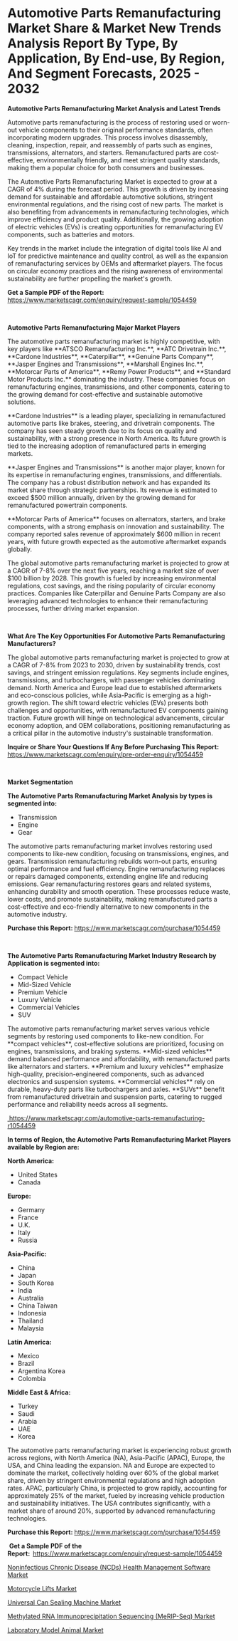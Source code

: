 <p><h1>Automotive Parts Remanufacturing Market Share & Market New Trends Analysis Report By Type, By Application, By End-use, By Region, And Segment Forecasts, 2025 - 2032</h1></p><p><strong>Automotive Parts Remanufacturing Market Analysis and Latest Trends</strong></p>
<p><p>Automotive parts remanufacturing is the process of restoring used or worn-out vehicle components to their original performance standards, often incorporating modern upgrades. This process involves disassembly, cleaning, inspection, repair, and reassembly of parts such as engines, transmissions, alternators, and starters. Remanufactured parts are cost-effective, environmentally friendly, and meet stringent quality standards, making them a popular choice for both consumers and businesses.</p><p>The Automotive Parts Remanufacturing Market is expected to grow at a CAGR of 4% during the forecast period. This growth is driven by increasing demand for sustainable and affordable automotive solutions, stringent environmental regulations, and the rising cost of new parts. The market is also benefiting from advancements in remanufacturing technologies, which improve efficiency and product quality. Additionally, the growing adoption of electric vehicles (EVs) is creating opportunities for remanufacturing EV components, such as batteries and motors.</p><p>Key trends in the market include the integration of digital tools like AI and IoT for predictive maintenance and quality control, as well as the expansion of remanufacturing services by OEMs and aftermarket players. The focus on circular economy practices and the rising awareness of environmental sustainability are further propelling the market's growth.</p></p>
<p><strong>Get a Sample PDF of the Report:&nbsp;</strong> <a href="https://www.marketscagr.com/enquiry/request-sample/1054459?utm_campaign=2014&utm_medium=2&utm_source=Github&utm_content=ia&utm_term=21012025&utm_id=automotive-parts-remanufacturing">https://www.marketscagr.com/enquiry/request-sample/1054459</a></p>
<p>&nbsp;</p>
<p><strong>Automotive Parts Remanufacturing Major Market Players</strong></p>
<p><p>The automotive parts remanufacturing market is highly competitive, with key players like **ATSCO Remanufacturing Inc.**, **ATC Drivetrain Inc.**, **Cardone Industries**, **Caterpillar**, **Genuine Parts Company**, **Jasper Engines and Transmissions**, **Marshall Engines Inc.**, **Motorcar Parts of America**, **Remy Power Products**, and **Standard Motor Products Inc.** dominating the industry. These companies focus on remanufacturing engines, transmissions, and other components, catering to the growing demand for cost-effective and sustainable automotive solutions.</p><p>**Cardone Industries** is a leading player, specializing in remanufactured automotive parts like brakes, steering, and drivetrain components. The company has seen steady growth due to its focus on quality and sustainability, with a strong presence in North America. Its future growth is tied to the increasing adoption of remanufactured parts in emerging markets.</p><p>**Jasper Engines and Transmissions** is another major player, known for its expertise in remanufacturing engines, transmissions, and differentials. The company has a robust distribution network and has expanded its market share through strategic partnerships. Its revenue is estimated to exceed $500 million annually, driven by the growing demand for remanufactured powertrain components.</p><p>**Motorcar Parts of America** focuses on alternators, starters, and brake components, with a strong emphasis on innovation and sustainability. The company reported sales revenue of approximately $600 million in recent years, with future growth expected as the automotive aftermarket expands globally.</p><p>The global automotive parts remanufacturing market is projected to grow at a CAGR of 7-8% over the next five years, reaching a market size of over $100 billion by 2028. This growth is fueled by increasing environmental regulations, cost savings, and the rising popularity of circular economy practices. Companies like Caterpillar and Genuine Parts Company are also leveraging advanced technologies to enhance their remanufacturing processes, further driving market expansion.</p></p>
<p>&nbsp;</p>
<p><strong>What Are The Key Opportunities For Automotive Parts Remanufacturing Manufacturers?</strong></p>
<p><p>The global automotive parts remanufacturing market is projected to grow at a CAGR of 7-8% from 2023 to 2030, driven by sustainability trends, cost savings, and stringent emission regulations. Key segments include engines, transmissions, and turbochargers, with passenger vehicles dominating demand. North America and Europe lead due to established aftermarkets and eco-conscious policies, while Asia-Pacific is emerging as a high-growth region. The shift toward electric vehicles (EVs) presents both challenges and opportunities, with remanufactured EV components gaining traction. Future growth will hinge on technological advancements, circular economy adoption, and OEM collaborations, positioning remanufacturing as a critical pillar in the automotive industry's sustainable transformation.</p></p>
<p><strong>Inquire or Share Your Questions If Any Before Purchasing This Report:</strong> <a href="https://www.marketscagr.com/enquiry/pre-order-enquiry/1054459?utm_campaign=2014&utm_medium=2&utm_source=Github&utm_content=ia&utm_term=21012025&utm_id=automotive-parts-remanufacturing">https://www.marketscagr.com/enquiry/pre-order-enquiry/1054459</a></p>
<p>&nbsp;</p>
<p><strong>Market Segmentation</strong></p>
<p><strong>The Automotive Parts Remanufacturing Market Analysis by types is segmented into:</strong></p>
<p><ul><li>Transmission</li><li>Engine</li><li>Gear</li></ul></p>
<p><p>The automotive parts remanufacturing market involves restoring used components to like-new condition, focusing on transmissions, engines, and gears. Transmission remanufacturing rebuilds worn-out parts, ensuring optimal performance and fuel efficiency. Engine remanufacturing replaces or repairs damaged components, extending engine life and reducing emissions. Gear remanufacturing restores gears and related systems, enhancing durability and smooth operation. These processes reduce waste, lower costs, and promote sustainability, making remanufactured parts a cost-effective and eco-friendly alternative to new components in the automotive industry.</p></p>
<p><strong>Purchase this Report:&nbsp;</strong><a href="https://www.marketscagr.com/purchase/1054459?utm_campaign=2014&utm_medium=2&utm_source=Github&utm_content=ia&utm_term=21012025&utm_id=automotive-parts-remanufacturing">https://www.marketscagr.com/purchase/1054459</a></p>
<p>&nbsp;</p>
<p><strong>The Automotive Parts Remanufacturing Market Industry Research by Application is segmented into:</strong></p>
<p><ul><li>Compact Vehicle</li><li>Mid-Sized Vehicle</li><li>Premium Vehicle</li><li>Luxury Vehicle</li><li>Commercial Vehicles</li><li>SUV</li></ul></p>
<p><p>The automotive parts remanufacturing market serves various vehicle segments by restoring used components to like-new condition. For **compact vehicles**, cost-effective solutions are prioritized, focusing on engines, transmissions, and braking systems. **Mid-sized vehicles** demand balanced performance and affordability, with remanufactured parts like alternators and starters. **Premium and luxury vehicles** emphasize high-quality, precision-engineered components, such as advanced electronics and suspension systems. **Commercial vehicles** rely on durable, heavy-duty parts like turbochargers and axles. **SUVs** benefit from remanufactured drivetrain and suspension parts, catering to rugged performance and reliability needs across all segments.</p></p>
<p><a href="https://www.marketscagr.com/automotive-parts-remanufacturing-r1054459?utm_campaign=2014&utm_medium=2&utm_source=Github&utm_content=ia&utm_term=21012025&utm_id=automotive-parts-remanufacturing">&nbsp;https://www.marketscagr.com/automotive-parts-remanufacturing-r1054459</a></p>
<p><strong>In terms of Region, the Automotive Parts Remanufacturing Market Players available by Region are:</strong></p>
<p>
    <p> <strong> North America: </strong>
        <ul>
            <li>United States</li>
            <li>Canada</li>
        </ul>
        </p> 
    <p> <strong> Europe: </strong>
        <ul>
            <li>Germany</li>
            <li>France</li>
            <li>U.K.</li>
            <li>Italy</li>
            <li>Russia</li>
        </ul>
        </p> 
    <p> <strong> Asia-Pacific: </strong>
        <ul>
            <li>China</li>
            <li>Japan</li>
            <li>South Korea</li>
            <li>India</li>
            <li>Australia</li>
            <li>China Taiwan</li>
            <li>Indonesia</li>
            <li>Thailand</li>
            <li>Malaysia</li>
        </ul>
        </p> 
    <p> <strong> Latin America: </strong>
        <ul>
            <li>Mexico</li>
            <li>Brazil</li>
            <li>Argentina Korea</li>
            <li>Colombia</li>
        </ul>
        </p> 
    <p> <strong> Middle East & Africa: </strong>
        <ul>
            <li>Turkey</li>
            <li>Saudi</li>
            <li>Arabia</li>
            <li>UAE</li>
            <li>Korea</li>
        </ul>
    </p>
    </p>
<p><p>The automotive parts remanufacturing market is experiencing robust growth across regions, with North America (NA), Asia-Pacific (APAC), Europe, the USA, and China leading the expansion. NA and Europe are expected to dominate the market, collectively holding over 60% of the global market share, driven by stringent environmental regulations and high adoption rates. APAC, particularly China, is projected to grow rapidly, accounting for approximately 25% of the market, fueled by increasing vehicle production and sustainability initiatives. The USA contributes significantly, with a market share of around 20%, supported by advanced remanufacturing technologies.</p></p>
<p><strong>Purchase this Report: </strong><a href="https://www.marketscagr.com/purchase/1054459?utm_campaign=2014&utm_medium=2&utm_source=Github&utm_content=ia&utm_term=21012025&utm_id=automotive-parts-remanufacturing">https://www.marketscagr.com/purchase/1054459</a></p>
<p>&nbsp;<strong>Get a Sample PDF of the Report:&nbsp;&nbsp;</strong><a href="https://www.marketscagr.com/enquiry/request-sample/1054459?utm_campaign=2014&utm_medium=2&utm_source=Github&utm_content=ia&utm_term=21012025&utm_id=automotive-parts-remanufacturing">https://www.marketscagr.com/enquiry/request-sample/1054459</a></p>
<p><strong></strong></p>
<p><p><a href="https://www.linkedin.com/pulse/noninfectious-chronic-disease-ncds-health-management-sjclc?utm_campaign=2014&utm_medium=2&utm_source=Github&utm_content=ia&utm_term=21012025&utm_id=automotive-parts-remanufacturing">Noninfectious Chronic Disease (NCDs) Health Management Software Market</a></p><p><a href="https://github.com/YashRP12/Market-Research-Report-List-7/blob/main/motorcycle-lifts-market.md?utm_campaign=2014&utm_medium=2&utm_source=Github&utm_content=ia&utm_term=21012025&utm_id=automotive-parts-remanufacturing">Motorcycle Lifts Market</a></p><p><a href="https://www.linkedin.com/pulse/universal-can-sealing-machine-market-analysis-revenue-forecast-bklie?utm_campaign=2014&utm_medium=2&utm_source=Github&utm_content=ia&utm_term=21012025&utm_id=automotive-parts-remanufacturing">Universal Can Sealing Machine Market</a></p><p><a href="https://www.linkedin.com/pulse/methylated-rna-immunoprecipitation-sequencing-merip-seq-jyfze?utm_campaign=2014&utm_medium=2&utm_source=Github&utm_content=ia&utm_term=21012025&utm_id=automotive-parts-remanufacturing">Methylated RNA Immunoprecipitation Sequencing (MeRIP-Seq) Market</a></p><p><a href="https://www.linkedin.com/pulse/laboratory-model-animal-market-size-expansion-analysis-challenges-xydve?utm_campaign=2014&utm_medium=2&utm_source=Github&utm_content=ia&utm_term=21012025&utm_id=automotive-parts-remanufacturing">Laboratory Model Animal Market</a></p></p>